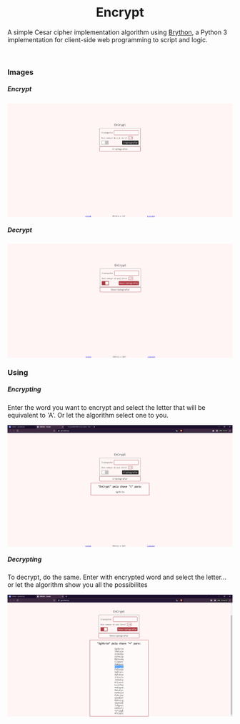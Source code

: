<h1 align="center">Encrypt</h1>
<p>A simple Cesar cipher implementation algorithm using <a href="https://brython.info/" target="blank">Brython</a>, a Python 3 implementation for client-side web programming to script and logic.</p>
<br/>

<h3>Images</h3>
<h5>Encrypt</h5>
<img src="./images/Criptografar.png" alt="Imagem Criptografar" align="center">

<h5>Decrypt</h5>
<img src="./images/Descriptografar.png" alt="Imagem Criptografar" align="center">
<br/>

<h3>Using</h3>
<h5>Encrypting</h5>
<p>Enter the word you want to encrypt and select the letter that will be equivalent to 'A'. Or let the algorithm select one to you.</p>
<img src="./images/Encriptografando.PNG" alt="Imagem Criptografar" align="center">

<h5>Decrypting</h5>
<p>To decrypt, do the same. Enter with encrypted word and select the letter... or let the algorithm show you all the possibilites</p>
<img src="./images/Descriptografando.PNG" alt="Imagem Criptografar" align="center">
